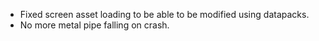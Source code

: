 - Fixed screen asset loading to be able to be modified using datapacks.
- No more metal pipe falling on crash.